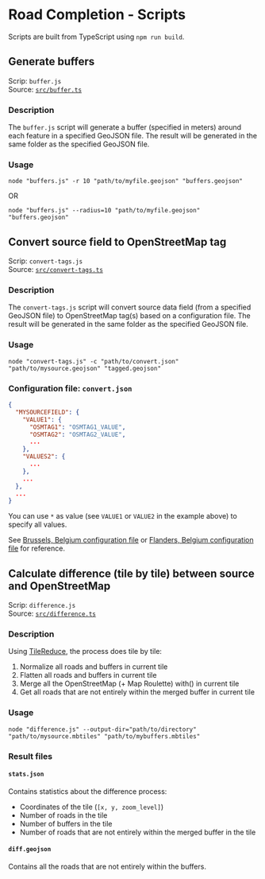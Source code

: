 # Road Completion - Scripts

Scripts are built from TypeScript using `npm run build`.

## Generate buffers

Scrip: `buffer.js`  
Source: [`src/buffer.ts`](./src/buffer.ts)

### Description

The `buffer.js` script will generate a buffer (specified in meters) around each feature in a specified GeoJSON file. The result will be generated in the same folder as the specified GeoJSON file.

### Usage

```shell
node "buffers.js" -r 10 "path/to/myfile.geojson" "buffers.geojson"
```

OR

```shell
node "buffers.js" --radius=10 "path/to/myfile.geojson" "buffers.geojson"
```

## Convert source field to OpenStreetMap tag

Scrip: `convert-tags.js`  
Source: [`src/convert-tags.ts`](./src/convert-tags.ts)

### Description

The `convert-tags.js` script will convert source data field (from a specified GeoJSON file) to OpenStreetMap tag(s) based on a configuration file. The result will be generated in the same folder as the specified GeoJSON file.

### Usage

```shell
node "convert-tags.js" -c "path/to/convert.json" "path/to/mysource.geojson" "tagged.geojson"
```

### Configuration file: `convert.json`

```json
{
  "MYSOURCEFIELD": {
    "VALUE1": {
      "OSMTAG1": "OSMTAG1_VALUE",
      "OSMTAG2": "OSMTAG2_VALUE",
      ...
    },
    "VALUES2": {
      ...
    },
    ...
  },
  ...
}
```

You can use `*` as value (see `VALUE1` or `VALUE2` in the example above) to specify all values.

See [Brussels, Belgium configuration file](../data/belgium/brussels/convert.json) or [Flanders, Belgium configuration file](../data/belgium/flanders/convert.json) for reference.

## Calculate difference (tile by tile) between source and OpenStreetMap

Scrip: `difference.js`  
Source: [`src/difference.ts`](./src/difference.ts)

### Description

Using [TileReduce](https://github.com/mapbox/tile-reduce), the process does tile by tile:

1. Normalize all roads and buffers in current tile
1. Flatten all roads and buffers in current tile
1. Merge all the OpenStreetMap (+ Map Roulette) with() in current tile
1. Get all roads that are not entirely within the merged buffer in current tile

### Usage

```shell
node "difference.js" --output-dir="path/to/directory" "path/to/mysource.mbtiles" "path/to/mybuffers.mbtiles"
```

### Result files

#### `stats.json`

Contains statistics about the difference process:

- Coordinates of the tile (`[x, y, zoom_level]`)
- Number of roads in the tile
- Number of buffers in the tile
- Number of roads that are not entirely within the merged buffer in the tile

#### `diff.geojson`

Contains all the roads that are not entirely within the buffers.
